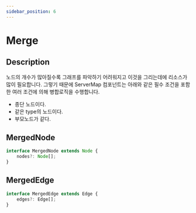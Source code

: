 ```yaml
---
sidebar_position: 6
---
```


# Merge
## Description

노드의 개수가 많아질수록 그래프를 파악하기 어려워지고 이것을 그리는데에 리소스가 많이 필요합니다. 그렇기 때문에 ServerMap 컴포넌트는 아래와 같은 필수 조건을 포함한 여러 조건에 의해 병합로직을 수행합니다.
- 종단 노드이다.
- 같은 type의 노드이다.
- 부모노드가 같다.


## MergedNode

```typescript
interface MergedNode extends Node {
    nodes?: Node[];
}
```

## MergedEdge

```typescript
interface MergedEdge extends Edge {
    edges?: Edge[];
}
```